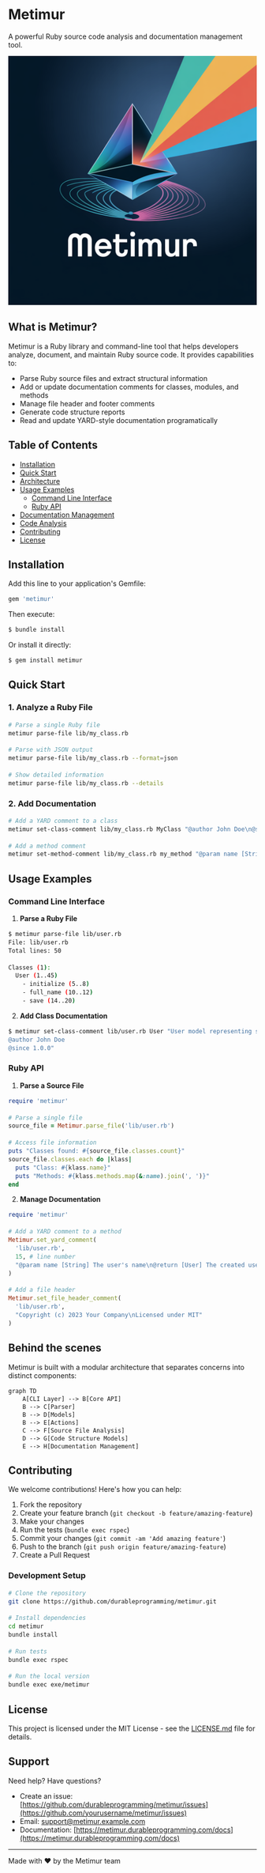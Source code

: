 # Metimur

A powerful Ruby source code analysis and documentation management tool.

![Metimur Logo](logo.png)

## What is Metimur?

Metimur is a Ruby library and command-line tool that helps developers analyze, document, and maintain Ruby source code. It provides capabilities to:

- Parse Ruby source files and extract structural information
- Add or update documentation comments for classes, modules, and methods
- Manage file header and footer comments
- Generate code structure reports
- Read and update YARD-style documentation programatically

## Table of Contents

- [Installation](#installation)
- [Quick Start](#quick-start)
- [Architecture](#architecture)
- [Usage Examples](#usage-examples)
  - [Command Line Interface](#command-line-interface)
  - [Ruby API](#ruby-api)
- [Documentation Management](#documentation-management)
- [Code Analysis](#code-analysis)
- [Contributing](#contributing)
- [License](#license)

## Installation

Add this line to your application's Gemfile:

```ruby
gem 'metimur'
```

Then execute:

```bash
$ bundle install
```

Or install it directly:

```bash
$ gem install metimur
```

## Quick Start

### 1. Analyze a Ruby File

```bash
# Parse a single Ruby file
metimur parse-file lib/my_class.rb

# Parse with JSON output
metimur parse-file lib/my_class.rb --format=json

# Show detailed information
metimur parse-file lib/my_class.rb --details
```

### 2. Add Documentation

```bash
# Add a YARD comment to a class
metimur set-class-comment lib/my_class.rb MyClass "@author John Doe\n@since 1.0.0"

# Add a method comment
metimur set-method-comment lib/my_class.rb my_method "@param name [String] The user's name\n@return [Boolean] Success status"
```


## Usage Examples

### Command Line Interface

1. **Parse a Ruby File**

```bash
$ metimur parse-file lib/user.rb
File: lib/user.rb
Total lines: 50

Classes (1):
  User (1..45)
    - initialize (5..8)
    - full_name (10..12)
    - save (14..20)
```

2. **Add Class Documentation**

```bash
$ metimur set-class-comment lib/user.rb User "User model representing system users
@author John Doe
@since 1.0.0"
```

### Ruby API

1. **Parse a Source File**

```ruby
require 'metimur'

# Parse a single file
source_file = Metimur.parse_file('lib/user.rb')

# Access file information
puts "Classes found: #{source_file.classes.count}"
source_file.classes.each do |klass|
  puts "Class: #{klass.name}"
  puts "Methods: #{klass.methods.map(&:name).join(', ')}"
end
```

2. **Manage Documentation**

```ruby
require 'metimur'

# Add a YARD comment to a method
Metimur.set_yard_comment(
  'lib/user.rb',
  15, # line number
  "@param name [String] The user's name\n@return [User] The created user"
)

# Add a file header
Metimur.set_file_header_comment(
  'lib/user.rb',
  "Copyright (c) 2023 Your Company\nLicensed under MIT"
)
```

## Behind the scenes

Metimur is built with a modular architecture that separates concerns into distinct components:

```mermaid
graph TD
    A[CLI Layer] --> B[Core API]
    B --> C[Parser]
    B --> D[Models]
    B --> E[Actions]
    C --> F[Source File Analysis]
    D --> G[Code Structure Models]
    E --> H[Documentation Management]
```

## Contributing

We welcome contributions! Here's how you can help:

1. Fork the repository
2. Create your feature branch (`git checkout -b feature/amazing-feature`)
3. Make your changes
4. Run the tests (`bundle exec rspec`)
5. Commit your changes (`git commit -am 'Add amazing feature'`)
6. Push to the branch (`git push origin feature/amazing-feature`)
7. Create a Pull Request

### Development Setup

```bash
# Clone the repository
git clone https://github.com/durableprogramming/metimur.git

# Install dependencies
cd metimur
bundle install

# Run tests
bundle exec rspec

# Run the local version
bundle exec exe/metimur
```

## License

This project is licensed under the MIT License - see the [LICENSE.md](LICENSE.md) file for details.

## Support

Need help? Have questions?

- Create an issue: [https://github.com/durableprogramming/metimur/issues](https://github.com/yourusername/metimur/issues)
- Email: support@metimur.example.com
- Documentation: [https://metimur.durableprogramming.com/docs](https://metimur.durableprogramming.com/docs)

---

Made with ❤️ by the Metimur team

